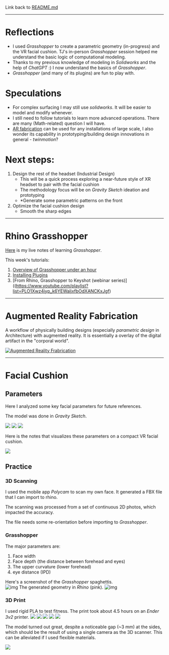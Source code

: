 Link back to [README.md](TDF-23Fall/README.md)

---
# Reflections
- I used *Grasshopper* to create a parametric geometry (in-progress) and the VR facial cushion. TJ's in-person *Grasshopper* session helped me understand the basic logic of computational modeling.
- Thanks to my previous knowledge of modeling in *Solidworks* and the help of *ChatGPT* :) I now understand the basics of *Grasshopper*. 
- *Grasshopper* (and many of its plugins) are fun to play with. 

# Speculations
- For complex surfacing I may still use *solidworks*. It will be easier to model and modify whenever. 
- I still need to follow tutorials to learn more advanced operations. There are many (Math-related) question I will have. 
- [AR fabrication](https://www.youtube.com/watch?v=xTQAeuZF74w&t=1s&pp=ygUdYXVnbWVudGVkIHJlYWxpdHkgZmFicmljYXRpb24%3D) can be used for any installations of large scale, I also wonder its capability in prototyping/building design innovations in general - *twinmotion*?

# Next steps:
1.  Design the rest of the headset (Industrial Design)
	-  This will be a quick process exploring a near-future style of XR headset to pair with the facial cushion
	- The methodology focus will be on *Gravity Sketch* ideation and prototyping
	- *Generate some parametric patterns on the front
1. Optimize the facial cushion design
	- Smooth the sharp edges

---


# Rhino Grasshopper

[Here](../projects/documents/Grasshopper.md) is my live notes of learning *Grasshopper*. 

This week's tutorials:
1. [Overview of Grasshopper under an hour](https://youtu.be/Y66bSN4QFUE)
2. [Installing Plugins](https://www.youtube.com/watch?v=vBh1UHg6ZHQ)
3. [From Rhino, Grasshopper to Keyshot (webinar series)]((https://www.youtube.com/playlist?list=PLO1Xwz4iyp_k6YEWaljxfbOdXANCKxJgf)


---

# Augmented Reality Fabrication
A workflow of physically building designs (especially *parametric design* in Architecture) with augmented reality. It is essentially a overlay of the digital artifact in the "corporal world". 

[![Augmented Reality Frabrication](https://i.ytimg.com/vi/xTQAeuZF74w/hq720.jpg?sqp=-oaymwEcCOgCEMoBSFXyq4qpAw4IARUAAIhCGAFwAcABBg==&rs=AOn4CLCwk7_dvS94hcohjqN0brGgpuUcUg)](https://www.youtube.com/watch?v=xTQAeuZF74w&t=1s&pp=ygUdYXVnbWVudGVkIHJlYWxpdHkgZmFicmljYXRpb24%3D)

---

# Facial Cushion
## Parameters
Here I analyzed some key facial parameters for future references. 

The model was done in *Gravity Sketch*.

![](../projects/sketches-and-pics/computational_design/facial_parameters/IMG_3482.jpg)
![](../projects/sketches-and-pics/computational_design/facial_parameters/IMG_3483.jpg)
![](../projects/sketches-and-pics/computational_design/facial_parameters/IMG_3484.png)

Here is the notes that visualizes these parameters on a compact VR facial cushion. 

![](../projects/sketches-and-pics/computational_design/facial_parameters/IMG_3507.JPG)


## Practice
### 3D Scanning
I used the mobile app *Polycam* to scan my own face. It generated a FBX file that I can import to rhino. 

The scanning was processed from a set of continuous 2D photos, which impacted the accuracy.  

The file needs some re-orientation before importing to *Grasshopper*. 

### Grasshopper
The major parameters are: 
1. Face width
2. Face depth (the distance between forehead and eyes)
3. The upper curvature (lower forehead)
4. eye distance (IPD)

Here's a screenshot of the *Grasshopper* spaghettis.  
![img](../projects/sketches-and-pics/computational_design/test_print_1/grasshopper_overview.png)
The generated geometry in *Rhino* (pink). 
![img](../projects/sketches-and-pics/computational_design/test_print_1/rhino_perspective.png)

### 3D Print
I used rigid PLA to test fitness. The print took about 4.5 hours on an *Ender 3v2* printer. 
![](../projects/sketches-and-pics/computational_design/test_print_1/front.jpg)
![](../projects/sketches-and-pics/computational_design/test_print_1/up.jpg)
![](../projects/sketches-and-pics/computational_design/test_print_1/side.jpg)
![](../projects/sketches-and-pics/computational_design/test_print_1/IMG_3500.jpg)
![](../projects/sketches-and-pics/computational_design/test_print_1/IMG_3501.jpg)

The model turned out great, despite a noticeable gap (~3 mm) at the sides, which should be the result of using a single camera as the 3D scanner. This can be alleviated if I used flexible materials. 

![](../projects/sketches-and-pics/computational_design/test_print_1/gap.jpg)
